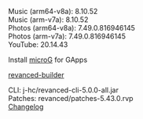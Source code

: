 Music (arm64-v8a): 8.10.52  
Music (arm-v7a): 8.10.52  
Photos (arm64-v8a): 7.49.0.816946145  
Photos (arm-v7a): 7.49.0.816946145  
YouTube: 20.14.43  

Install [microG](https://github.com/WSTxda/MicroG-RE/releases) for GApps  

[revanced-builder](https://github.com/geologically/revanced-builder)
  
CLI: j-hc/revanced-cli-5.0.0-all.jar  
Patches: revanced/patches-5.43.0.rvp  
[Changelog](https://github.com/revanced/revanced-patches/releases/tag/v5.43.0)  
